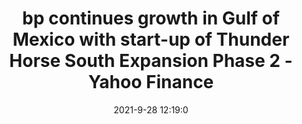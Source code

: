 ---
"title": "bp continues growth in Gulf of Mexico with start-up of Thunder Horse South Expansion Phase 2 - Yahoo Finance"
"date": "2021-9-28 12:19:0"
"feed_name": "GOOGLENEWSDRILLING"
"feed_website": "https://news.google.com/search?q=drilling%2Bincident&hl=en-US&gl=US&ceid=US:en"
"feed_rss": "https://news.google.com/rss/search?q=drilling%2Bincident&hl=en-US&gl=US&ceid=US:en"
"link": "https://finance.yahoo.com/news/bp-continues-growth-gulf-mexico-121900086.html"
"source": "{'href': 'https://finance.yahoo.com', 'title': 'Yahoo Finance'}"
"file": "_posts/2021-1-1-2ab50fbb7dc6cac20d12f2b7049bfc7d87389387.md"
"accident": "0"
"drilling": "0"
"dead": "0"
"injured": "0"
"arrested": "0"
"where": "unknown site"
"causes": "unknown"
"place": "unknown place"
---